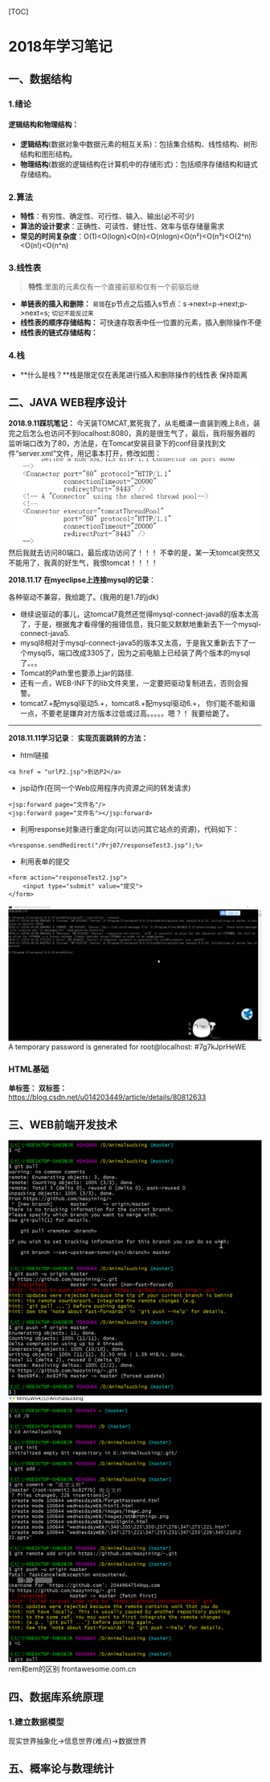 [TOC]
# 2018年学习笔记
## 一、数据结构
### 1.绪论
#### 逻辑结构和物理结构：
-  **逻辑结构**(数据对象中数据元素的相互关系)：包括集合结构、线性结构、树形结构和图形结构。
-  **物理结构**(数据的逻辑结构在计算机中的存储形式)：包括顺序存储结构和链式存储结构。
### 2.算法
-  **特性**：有穷性、确定性、可行性、输入、输出(必不可少)
-  **算法的设计要求**：正确性、可读性、健壮性、效率与低存储量需求
-  **常见的时间复杂度**：O(1)<O(logn)<O(n)<O(nlogn)<O(n²)<O(n³)<O(2^n)<O(n!)<O(n^n)
### 3.线性表

>   **特性**:里面的元素仅有一个直接前驱和仅有一个前驱后继

-  **单链表的插入和删除：**
`易错`在p节点之后插入s节点：s->next=p->next;p->next=s; `切记不能反过来`
-  **线性表的顺序存储结构：** 可快速存取表中任一位置的元素，插入删除操作不便
-  **线性表的链式存储结构：**
### 4.栈
- **什么是栈？**栈是限定仅在表尾进行插入和删除操作的线性表   保持距离
 
## 二、JAVA WEB程序设计
**2018.9.11踩坑笔记：**
今天装TOMCAT,累死我了，从毛概课一直装到晚上8点，装完之后怎么也访问不到localhost:8080，真的是很生气了，最后，我将服务器的监听端口改为了80，方法是，在Tomcat安装目录下的conf目录找到文件“server.xml”文件，用记事本打开，修改如图：
![Alt text](./1536666868634.png)
然后我就去访问80端口，最后成功访问了！！！
不幸的是，某一天tomcat突然又不能用了，我真的好生气，我恨tomcat！！！！


**2018.11.17**
**在myeclipse上连接mysql的记录**：

各种驱动不兼容，我给跪了。(我用的是1.7的jdk)

- 继续说驱动的事儿，这tomcat7竟然还觉得mysql-connect-java8的版本太高了，于是，根据鬼才看得懂的报错信息，我只能又默默地重新去下一个mysql-connect-java5.
- mysql8相对于mysql-connect-java5的版本又太高，于是我又重新去下了一个mysql5，端口改成3305了，因为之前电脑上已经装了两个版本的mysql了。。。
- Tomcat的Path里也要添上jar的路径.
- 还有一点，WEB-INF下的lib文件夹里，一定要把驱动复制进去，否则会报警。
- tomcat7.+配mysql驱动5.+，tomcat8.+配mysql驱动6.+，
你们能不能和谐一点，不要老是嫌弃对方版本过低或过高。。。。。嗯？！
我要给跪了。



-------------------------------------------------------
**2018.11.11学习记录**：
**实现页面跳转的方法：**
- html链接
```
<a href = "urlP2.jsp">到达P2</a>
```
- jsp动作(在同一个Web应用程序内资源之间的转发请求)
```
<jsp:forward page="文件名"/>
<jsp:forward page="文件名"></jsp:forward>
```

- 利用response对象进行重定向(可以访问其它站点的资源)，代码如下：
```
<%response.sendRedirect("/Prj07/responseTest3.jsp");%>
```
- 利用表单的提交
```
<form action="responseTest2.jsp">
	<input type="submit" value="提交">	
</form>
```
![Alt text](./1542039470017.png)
 A temporary password is generated for root@localhost: #7g7kJprHeWE
### HTML基础
**单标签：**
**双标签：**
https://blog.csdn.net/u014203449/article/details/80812633
## 三、WEB前端开发技术
![Alt text](./1537884298246.png)
![Alt text](./1537884318673.png)
rem和em的区别
frontawesome.com.cn
## 四、数据库系统原理
### 1.建立数据模型
现实世界抽象化→信息世界(难点)→数据世界

## 五、概率论与数理统计

